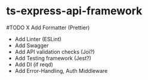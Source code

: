 # ts-express-api-framework

#TODO
 X Add Formatter (Prettier)
 - Add Linter (ESLint)
 - Add Swagger
 - Add API validation checks (Joi?)
 - Add Testing framework (Jest?)
 - Add DI (if reqd)
 - Add Error-Handling, Auth Middleware
